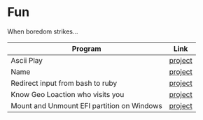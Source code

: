 # Fun

When boredom strikes...


Program | Link
-- | --
Ascii Play | [project](https://github.com/bhupendpatil/Fun/tree/master/ASCII%20Play)
Name | [project](https://github.com/bhupendpatil/Fun/tree/master/Name)
Redirect input from bash to ruby | [project](https://github.com/bhupendpatil/Fun/tree/master/Redirect%20input%20from%20bash%20to%20ruby)
Know Geo Loaction who visits you | [project](https://github.com/bhupendpatil/Fun/tree/master/GeoLoaction)
Mount and Unmount EFI partition on Windows | [project](https://github.com/bhupendpatil/Fun/tree/master/MountUmountEFI)